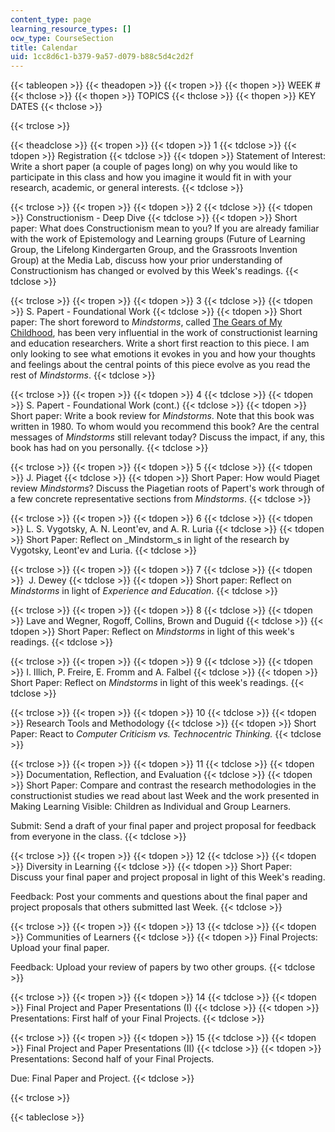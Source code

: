 ```yaml
---
content_type: page
learning_resource_types: []
ocw_type: CourseSection
title: Calendar
uid: 1cc8d6c1-b379-9a57-d079-b88c5d4c2d2f
---
```


{{< tableopen >}}
{{< theadopen >}}
{{< tropen >}}
{{< thopen >}}
WEEK #
{{< thclose >}}
{{< thopen >}}
TOPICS
{{< thclose >}}
{{< thopen >}}
KEY DATES
{{< thclose >}}

{{< trclose >}}

{{< theadclose >}}
{{< tropen >}}
{{< tdopen >}}
1
{{< tdclose >}}
{{< tdopen >}}
Registration
{{< tdclose >}}
{{< tdopen >}}
Statement of Interest: Write a short paper (a couple of pages long) on why you would like to participate in this class and how you imagine it would fit in with your research, academic, or general interests.
{{< tdclose >}}

{{< trclose >}}
{{< tropen >}}
{{< tdopen >}}
2
{{< tdclose >}}
{{< tdopen >}}
Constructionism - Deep Dive
{{< tdclose >}}
{{< tdopen >}}
Short paper: What does Constructionism mean to you? If you are already familiar with the work of Epistemology and Learning groups (Future of Learning Group, the Lifelong Kindergarten Group, and the Grassroots Invention Group) at the Media Lab, discuss how your prior understanding of Constructionism has changed or evolved by this Week's readings.
{{< tdclose >}}

{{< trclose >}}
{{< tropen >}}
{{< tdopen >}}
3
{{< tdclose >}}
{{< tdopen >}}
S. Papert - Foundational Work
{{< tdclose >}}
{{< tdopen >}}
Short paper: The short foreword to _Mindstorms_, called [The Gears of My Childhood](http://www.papert.org/articles/GearsOfMyChildhood.html), has been very influential in the work of constructionist learning and education researchers. Write a short first reaction to this piece. I am only looking to see what emotions it evokes in you and how your thoughts and feelings about the central points of this piece evolve as you read the rest of _Mindstorms_.
{{< tdclose >}}

{{< trclose >}}
{{< tropen >}}
{{< tdopen >}}
4
{{< tdclose >}}
{{< tdopen >}}
S. Papert - Foundational Work (cont.)
{{< tdclose >}}
{{< tdopen >}}
Short paper: Write a book review for _Mindstorms_. Note that this book was written in 1980. To whom would you recommend this book? Are the central messages of _Mindstorms_ still relevant today? Discuss the impact, if any, this book has had on you personally.
{{< tdclose >}}

{{< trclose >}}
{{< tropen >}}
{{< tdopen >}}
5
{{< tdclose >}}
{{< tdopen >}}
J. Piaget
{{< tdclose >}}
{{< tdopen >}}
Short Paper: How would Piaget review _Mindstorms_? Discuss the Piagetian roots of Papert's work through of a few concrete representative sections from _Mindstorms_.
{{< tdclose >}}

{{< trclose >}}
{{< tropen >}}
{{< tdopen >}}
6
{{< tdclose >}}
{{< tdopen >}}
L. S. Vygotsky, A. N. Leont'ev, and A. R. Luria
{{< tdclose >}}
{{< tdopen >}}
Short Paper: Reflect on _Mindstorm_s in light of the research by Vygotsky, Leont'ev and Luria.
{{< tdclose >}}

{{< trclose >}}
{{< tropen >}}
{{< tdopen >}}
7
{{< tdclose >}}
{{< tdopen >}}
 J. Dewey
{{< tdclose >}}
{{< tdopen >}}
Short paper: Reflect on _Mindstorms_ in light of _Experience and Education_.
{{< tdclose >}}

{{< trclose >}}
{{< tropen >}}
{{< tdopen >}}
8
{{< tdclose >}}
{{< tdopen >}}
Lave and Wegner, Rogoff, Collins, Brown and Duguid
{{< tdclose >}}
{{< tdopen >}}
Short Paper: Reflect on _Mindstorms_ in light of this week's readings.
{{< tdclose >}}

{{< trclose >}}
{{< tropen >}}
{{< tdopen >}}
9
{{< tdclose >}}
{{< tdopen >}}
I. Illich, P. Freire, E. Fromm and A. Falbel
{{< tdclose >}}
{{< tdopen >}}
Short Paper: Reflect on _Mindstorms_ in light of this week's readings.
{{< tdclose >}}

{{< trclose >}}
{{< tropen >}}
{{< tdopen >}}
10
{{< tdclose >}}
{{< tdopen >}}
Research Tools and Methodology
{{< tdclose >}}
{{< tdopen >}}
Short Paper: React to _Computer Criticism vs. Technocentric Thinking._
{{< tdclose >}}

{{< trclose >}}
{{< tropen >}}
{{< tdopen >}}
11
{{< tdclose >}}
{{< tdopen >}}
Documentation, Reflection, and Evaluation
{{< tdclose >}}
{{< tdopen >}}
Short Paper: Compare and contrast the research methodologies in the constructionist studies we read about last Week and the work presented in Making Learning Visible: Children as Individual and Group Learners.  
  
Submit: Send a draft of your final paper and project proposal for feedback from everyone in the class.
{{< tdclose >}}

{{< trclose >}}
{{< tropen >}}
{{< tdopen >}}
12
{{< tdclose >}}
{{< tdopen >}}
Diversity in Learning
{{< tdclose >}}
{{< tdopen >}}
Short Paper: Discuss your final paper and project proposal in light of this Week's reading.  
  
Feedback: Post your comments and questions about the final paper and project proposals that others submitted last Week.
{{< tdclose >}}

{{< trclose >}}
{{< tropen >}}
{{< tdopen >}}
13
{{< tdclose >}}
{{< tdopen >}}
Communities of Learners
{{< tdclose >}}
{{< tdopen >}}
Final Projects: Upload your final paper.  
  
Feedback: Upload your review of papers by two other groups.
{{< tdclose >}}

{{< trclose >}}
{{< tropen >}}
{{< tdopen >}}
14
{{< tdclose >}}
{{< tdopen >}}
Final Project and Paper Presentations (I)
{{< tdclose >}}
{{< tdopen >}}
Presentations: First half of your Final Projects.
{{< tdclose >}}

{{< trclose >}}
{{< tropen >}}
{{< tdopen >}}
15
{{< tdclose >}}
{{< tdopen >}}
Final Project and Paper Presentations (II)
{{< tdclose >}}
{{< tdopen >}}
Presentations: Second half of your Final Projects.  
  
Due: Final Paper and Project.
{{< tdclose >}}

{{< trclose >}}

{{< tableclose >}}